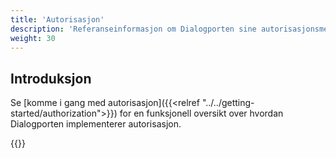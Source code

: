 ```yaml
---
title: 'Autorisasjon'
description: 'Referanseinformasjon om Dialogporten sine autorisasjonsmekanismer'
weight: 30
---
```


## Introduksjon

Se [komme i gang med autorisasjon]({{<relref "../../getting-started/authorization">}}) for en funksjonell oversikt over hvordan Dialogporten implementerer autorisasjon.

{{<children />}}